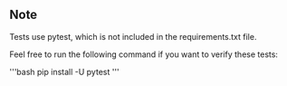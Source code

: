 ## Note

Tests use pytest, which is not included in the requirements.txt file.

Feel free to run the following command if you want to verify these tests:

'''bash
pip install -U pytest
'''

